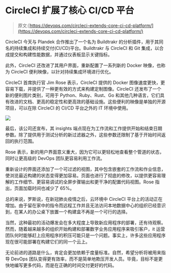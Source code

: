 # CircleCI 扩展了核心 CI/CD 平台

> 原文:[https://devops.com/circleci-extends-core-ci-cd-platform/](https://devops.com/circleci-extends-core-ci-cd-platform/)

CircleCI 今天与 Plandek 合作推出了一个名为 Buildtrakr 的分析插件，用于其同名的持续集成和持续交付(CI/CD)平台。Buildtrakr 与 CircleCI 和 Git 集成，以合成提交和构建性能数据，并通过仪表板显示关键指标。

此外，CircleCI 还改进了其用户界面，重新配置了一系列新的 Docker 映像，也称为 CircleCI 便利映像，以针对持续集成环境进行优化。

CircleCI 首席执行官 Jim Rose 表示，CircleCI 提供的 Docker 图像速度更快，更容易下载，并提供了一种更有效的方式来构建定制图像。CircleCI 还发布了一个新的便利图片类别，可用于 Python、Ruby、Rust、Go 和其他几种语言，它们具有改进的文档、更高的稳定性和更高效的基础设施。这些便利的映像是单独的开源项目，可以在除 CircleCI 的 CI/CD 平台之外的 IT 环境中使用。

![](../Images/322f5eeab8e85a642eeb57bf4c4c97ed.png)

最后，该公司还宣布，其 insights 端点现在为工作流和工作提供开始和结束日期参数。除了提供用于测试分析的新过滤器之外，这些参数还限制了基于开始时间返回的执行范围。

Rose 表示，新的用户界面意义重大，因为它可以更轻松地查看整个管道的状态，同时让更高级的 DevOps 团队更容易利用工作流。

重新设计的界面还添加了一个可过滤的视图，其中包含嵌套的工作流和作业信息，使浏览最近构建的状态变得更加容易。页面也进行了彻底的修改，以提供更容易理解的工作细节、更容易调试的全屏步骤输出和更干净的配置代码视图。Rose 指出，页面加载时间也减少了 65%。

总的来说，罗斯说，在新冠肺炎疫情之后，云环境中 CircleCI 平台上的活动正在增加。由于留在家中的指令而远程工作并且无法访问本地数据中心的组织已经意识到，在某人的办公桌下放置一个构建盒不再是一个可行的选择。

当然，这种最初的活动爆发会在多大程度上导致新应用程序的部署，还有待观察。然而，随着越来越多的组织开始构建和部署数字业务应用程序来吸引客户，it 运营团队何时能够赶上应用程序的积压可能只是一个问题。事实上，许多这些应用程序现在很可能部署在构建它们的同一个云上。

无论前进的道路是什么，肯定会更加依赖于度量标准。自然，希望分析将被用来指导 DevOps 团队变得更有效率，而不是简单地欺压开发人员。毕竟，目标不是更快地编写更多代码，而是在正确的时间交付更好的代码。